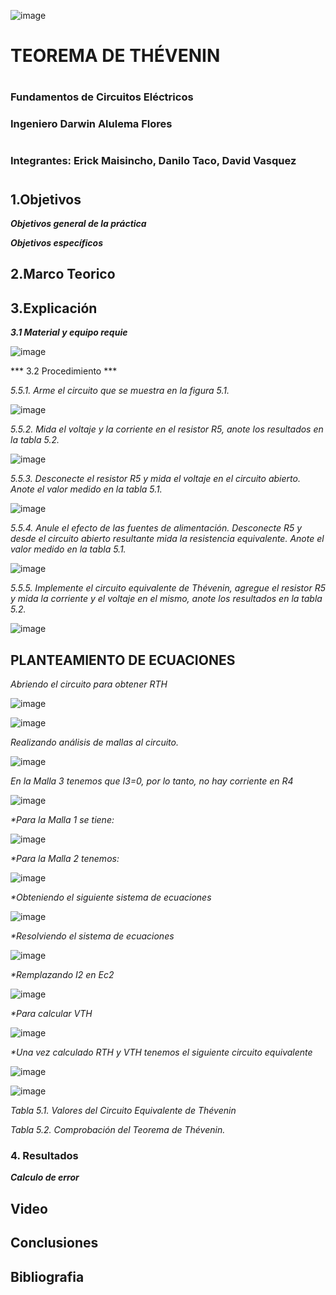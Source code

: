 ![image](https://user-images.githubusercontent.com/85728185/127173356-9a38e813-46cb-48a0-9206-c37781ebebb5.png)

# TEOREMA DE THÉVENIN
#

### Fundamentos de Circuitos Eléctricos
### Ingeniero Darwin Alulema  Flores
#
### Integrantes: Erick Maisincho, Danilo Taco, David Vasquez

#
 
## 1.Objetivos
***Objetivos general de la práctica***

***Objetivos específicos***

## 2.Marco Teorico

## 3.Explicación

***3.1 Material y equipo requie***

![image](https://user-images.githubusercontent.com/85728185/127175300-c92107ef-07e6-44de-93f8-1872ec39f245.png)

*** 3.2 Procedimiento ***

_5.5.1. Arme el circuito que se muestra en la figura 5.1._

![image](https://user-images.githubusercontent.com/85259801/127082027-53f91d0b-3cfa-4332-83fc-3e1694f2852d.png)

_5.5.2. Mida el voltaje y la corriente en el resistor R5, anote los resultados en la tabla 5.2._

![image](https://user-images.githubusercontent.com/85259801/127081839-f7a22818-088d-45b7-ab4b-d9d841dbf790.png)

_5.5.3. Desconecte el resistor R5 y mida el voltaje en el circuito abierto. Anote el valor
medido en la tabla 5.1._

![image](https://user-images.githubusercontent.com/85259801/127081863-877d9597-4c43-4e91-ad8e-9544c8f211e7.png)

_5.5.4. Anule el efecto de las fuentes de alimentación. Desconecte R5 y desde el circuito
abierto resultante mida la resistencia equivalente. Anote el valor medido en la tabla 5.1._

![image](https://user-images.githubusercontent.com/85259801/127081906-167950b5-81d1-4649-9c49-6dd7aed57266.png)

_5.5.5. Implemente el circuito equivalente de Thévenin, agregue el resistor R5 y mida la
corriente y el voltaje en el mismo, anote los resultados en la tabla 5.2._

![image](https://user-images.githubusercontent.com/85259801/127081936-074f4996-bdfd-4e99-9886-118980bae485.png)



## PLANTEAMIENTO DE ECUACIONES

_Abriendo el circuito para obtener RTH_

![image](https://user-images.githubusercontent.com/84418933/127096456-d63f1a3d-8334-44ef-b05f-bf0880a8de28.png)

![image](https://user-images.githubusercontent.com/84418933/127096485-c68eb283-9a1c-44ca-b286-9450d8ac36bf.png)

_Realizando análisis de mallas al circuito._

![image](https://user-images.githubusercontent.com/84418933/127096531-7e395e44-e0ec-4db8-aa15-9a5ff939a957.png)

_En la Malla 3 tenemos que I3=0, por lo tanto, no hay corriente en R4_

![image](https://user-images.githubusercontent.com/84418933/127096559-f775fc5d-5948-4063-820e-4a1c5c465040.png)

_*Para la Malla 1 se tiene:_

![image](https://user-images.githubusercontent.com/84418933/127096587-1c9ed4a8-89e0-454f-a2ba-e5aadf86cda7.png)

_*Para la Malla 2 tenemos:_

![image](https://user-images.githubusercontent.com/84418933/127096619-3301ad37-b809-4b40-b863-e981581e923a.png)

_*Obteniendo el siguiente sistema de ecuaciones_

![image](https://user-images.githubusercontent.com/84418933/127096650-0f91f601-fff1-46f0-9951-18f222c38c94.png)

_*Resolviendo el sistema de ecuaciones_

![image](https://user-images.githubusercontent.com/84418933/127096688-9008855b-e843-449a-8d8b-661a84da7f08.png)

_*Remplazando I2 en Ec2_

![image](https://user-images.githubusercontent.com/84418933/127096720-648218b1-e691-49fa-bd32-d9ad42bb2f21.png)

_*Para calcular VTH_

![image](https://user-images.githubusercontent.com/84418933/127096768-35fd4590-6618-4fc5-90e5-7db4090f4d93.png)

_*Una vez calculado RTH y VTH tenemos el siguiente circuito equivalente_

![image](https://user-images.githubusercontent.com/84418933/127096799-8b5d8034-a515-4326-8436-55de10c74197.png)

![image](https://user-images.githubusercontent.com/84418933/127096824-9333f235-6aea-4f12-809c-a83ee07b2710.png)

_Tabla 5.1. Valores del Circuito Equivalente de Thévenin_

_Tabla 5.2. Comprobación del Teorema de Thévenin._

### 4. Resultados

***Calculo de error***

## Video

## Conclusiones

## Bibliografia
